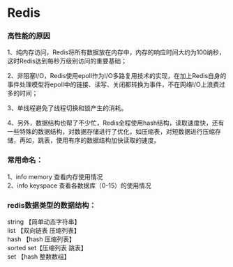 # Redis

### 高性能的原因
1、纯内存访问，Redis将所有数据放在内存中，内存的响应时间大约为100纳秒，这时Redis达到每秒万级别访问的重要基础；

2、非阻塞I/O，Redis使用epoll作为I/O多路复用技术的实现，在加上Redis自身的事件处理模型将epoll中的链接、读写、关闭都转换为事件，不在网络I/O上浪费过多的时间；

3、单线程避免了线程切换和锁产生的消耗。

4、另外，数据结构也帮了不少忙，Redis全程使用hash结构，读取速度快，还有一些特殊的数据结构，对数据存储进行了优化，如压缩表，对短数据进行压缩存储，再如，跳表，使用有序的数据结构加快读取的速度。

### 常用命名：
1、info memory 查看内存使用情况 <br/>
2、info keyspace 查看各数据库（0-15）的使用情况<br/>

### redis数据类型的数据结构：
string    【简单动态字符串】<br/>
list      【双向链表  压缩列表】<br/>
hash      【hash  压缩列表】<br/>
sorted set【压缩列表 跳表】<br/>
set       【hash 整数数组】<br/>
